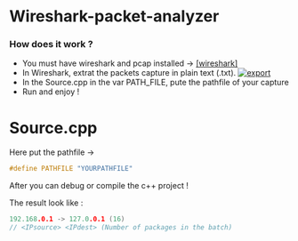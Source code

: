 # Wireshark-packet-analyzer
### How does it work ?

- You must have wireshark and pcap installed -> [[wireshark]](https://www.wireshark.org/ "[LINK]")
- In Wireshark, extrat the packets capture in plain text (.txt).
[![export](export "export")](http://prntscr.com/sbskzv "export")
- In the Source.cpp in the var PATH_FILE, pute the pathfile of your capture
- Run and enjoy !

# Source.cpp
Here put the pathfile -> 
```c++
#define PATHFILE "YOURPATHFILE"
``` 

After you can debug or compile the c++ project !

The result look like :
```c++
192.168.0.1 -> 127.0.0.1 (16)
// <IPsource> <IPdest> (Number of packages in the batch)
``` 
